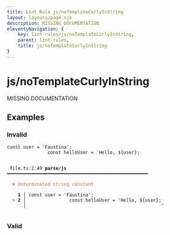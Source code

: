 ```yaml
---
title: Lint Rule js/noTemplateCurlyInString
layout: layouts/page.njk
description: MISSING DOCUMENTATION
eleventyNavigation: {
	key: lint-rules/js/noTemplateCurlyInString,
	parent: lint-rules,
	title: js/noTemplateCurlyInString
}
---
```


# js/noTemplateCurlyInString

MISSING DOCUMENTATION

<!-- EVERYTHING BELOW IS AUTOGENERATED. SEE SCRIPTS FOLDER FOR UPDATE SCRIPTS hash(dcce6e8a74ca341ea72a1bb19899f90ae1cfb62a) -->

## Examples
### Invalid
<pre class="language-text"><code class="language-text">const user = 'Faustina';
               const helloUser = 'Hello, ${user};</code></pre>
<pre class="language-text"><code class="language-text">
 <span style="text-decoration-style: dotted;">file.ts:2:49</span> <strong>parse/js</strong> ━━━━━━━━━━━━━━━━━━━━━━━━━━━━━━━━━━━━━━━━━━━━━━━━━━━━

  <strong><span style="color: Tomato;">✖ </span></strong><span style="color: Tomato;">Unterminated string constant</span>

  <strong>  1</strong><strong> │ </strong>const user = &apos;Faustina&apos;;
  <strong><span style="color: Tomato;">&gt;</span></strong><strong> 2</strong><strong> │ </strong>               const helloUser = &apos;Hello, ${user};
     <strong> │ </strong>                                                 <span style="color: Tomato;"><strong>^</strong></span>

</code></pre>
### Valid
